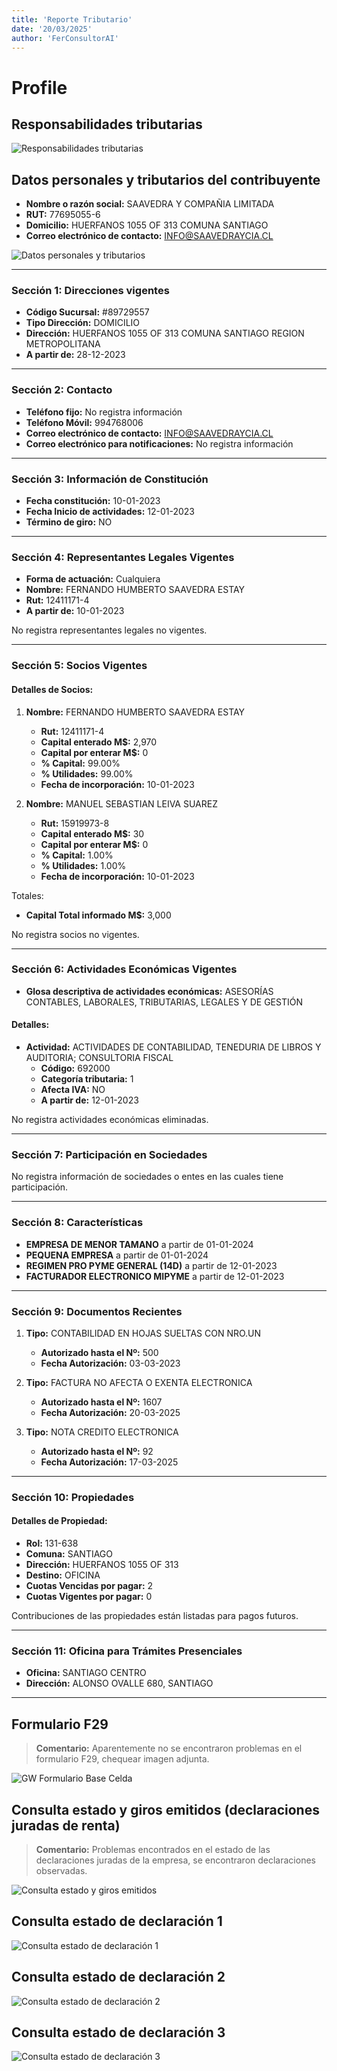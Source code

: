 ```yaml
---
title: 'Reporte Tributario'
date: '20/03/2025'
author: 'FerConsultorAI'
---
```


# Profile

## Responsabilidades tributarias

![Responsabilidades tributarias](C:\Users\LEGION\Projects\mini\sii-scrapper\reports\saavedra_y_cia_ltda\2025-03-20_13-36-56\responsabilidades_tributarias.png)

## Datos personales y tributarios del contribuyente

- **Nombre o razón social:** SAAVEDRA Y COMPAÑIA LIMITADA
- **RUT:** 77695055-6
- **Domicilio:** HUERFANOS 1055 OF 313 COMUNA SANTIAGO
- **Correo electrónico de contacto:** INFO@SAAVEDRAYCIA.CL

![Datos personales y tributarios](C:\Users\LEGION\Projects\mini\sii-scrapper\reports\saavedra_y_cia_ltda\2025-03-20_13-36-56\profile.png)

---

### Sección 1: Direcciones vigentes

- **Código Sucursal:** #89729557
- **Tipo Dirección:** DOMICILIO
- **Dirección:** HUERFANOS 1055 OF 313 COMUNA SANTIAGO REGION METROPOLITANA
- **A partir de:** 28-12-2023

---

### Sección 2: Contacto

- **Teléfono fijo:** No registra información
- **Teléfono Móvil:** 994768006
- **Correo electrónico de contacto:** INFO@SAAVEDRAYCIA.CL
- **Correo electrónico para notificaciones:** No registra información

---

### Sección 3: Información de Constitución

- **Fecha constitución:** 10-01-2023
- **Fecha Inicio de actividades:** 12-01-2023
- **Término de giro:** NO

---

### Sección 4: Representantes Legales Vigentes

- **Forma de actuación:** Cualquiera
- **Nombre:** FERNANDO HUMBERTO SAAVEDRA ESTAY
- **Rut:** 12411171-4
- **A partir de:** 10-01-2023

No registra representantes legales no vigentes.

---

### Sección 5: Socios Vigentes

#### Detalles de Socios:

1. **Nombre:** FERNANDO HUMBERTO SAAVEDRA ESTAY
   - **Rut:** 12411171-4
   - **Capital enterado M$:** 2,970
   - **Capital por enterar M$:** 0
   - **% Capital:** 99.00%
   - **% Utilidades:** 99.00%
   - **Fecha de incorporación:** 10-01-2023

2. **Nombre:** MANUEL SEBASTIAN LEIVA SUAREZ
   - **Rut:** 15919973-8
   - **Capital enterado M$:** 30
   - **Capital por enterar M$:** 0
   - **% Capital:** 1.00%
   - **% Utilidades:** 1.00%
   - **Fecha de incorporación:** 10-01-2023

Totales:

- **Capital Total informado M$:** 3,000

No registra socios no vigentes.

---

### Sección 6: Actividades Económicas Vigentes

- **Glosa descriptiva de actividades económicas:** ASESORÍAS CONTABLES, LABORALES, TRIBUTARIAS, LEGALES Y DE GESTIÓN

#### Detalles:

- **Actividad:** ACTIVIDADES DE CONTABILIDAD, TENEDURIA DE LIBROS Y AUDITORIA; CONSULTORIA FISCAL
  - **Código:** 692000
  - **Categoría tributaria:** 1
  - **Afecta IVA:** NO
  - **A partir de:** 12-01-2023

No registra actividades económicas eliminadas.

---

### Sección 7: Participación en Sociedades

No registra información de sociedades o entes en las cuales tiene participación.

---

### Sección 8: Características

- **EMPRESA DE MENOR TAMANO** a partir de 01-01-2024
- **PEQUENA EMPRESA** a partir de 01-01-2024
- **REGIMEN PRO PYME GENERAL (14D)** a partir de 12-01-2023
- **FACTURADOR ELECTRONICO MIPYME** a partir de 12-01-2023

---

### Sección 9: Documentos Recientes

1. **Tipo:** CONTABILIDAD EN HOJAS SUELTAS CON NRO.UN
   - **Autorizado hasta el Nº:** 500
   - **Fecha Autorización:** 03-03-2023

2. **Tipo:** FACTURA NO AFECTA O EXENTA ELECTRONICA
   - **Autorizado hasta el Nº:** 1607
   - **Fecha Autorización:** 20-03-2025

3. **Tipo:** NOTA CREDITO ELECTRONICA
   - **Autorizado hasta el Nº:** 92
   - **Fecha Autorización:** 17-03-2025

---

### Sección 10: Propiedades

#### Detalles de Propiedad:

- **Rol:** 131-638
- **Comuna:** SANTIAGO
- **Dirección:** HUERFANOS 1055 OF 313
- **Destino:** OFICINA
- **Cuotas Vencidas por pagar:** 2
- **Cuotas Vigentes por pagar:** 0

Contribuciones de las propiedades están listadas para pagos futuros.

---

### Sección 11: Oficina para Trámites Presenciales

- **Oficina:** SANTIAGO CENTRO
- **Dirección:** ALONSO OVALLE 680, SANTIAGO

---

## Formulario F29

> **Comentario:** Aparentemente no se encontraron problemas en el formulario F29, chequear imagen adjunta.

![GW Formulario Base Celda](C:\Users\LEGION\Projects\mini\sii-scrapper\reports\saavedra_y_cia_ltda\2025-03-20_13-36-56\gw_formulario_base_celda.png)

## Consulta estado y giros emitidos (declaraciones juradas de renta)

> **Comentario:** Problemas encontrados en el estado de las declaraciones juradas de la empresa, se encontraron declaraciones observadas.

![Consulta estado y giros emitidos](C:\Users\LEGION\Projects\mini\sii-scrapper\reports\saavedra_y_cia_ltda\2025-03-20_13-36-56\consulta_estado_giros_emitidos.png)

## Consulta estado de declaración 1

![Consulta estado de declaración 1](C:\Users\LEGION\Projects\mini\sii-scrapper\reports\saavedra_y_cia_ltda\2025-03-20_13-36-56\consulta_estado_declaracion_1.png)

## Consulta estado de declaración 2

![Consulta estado de declaración 2](C:\Users\LEGION\Projects\mini\sii-scrapper\reports\saavedra_y_cia_ltda\2025-03-20_13-36-56\consulta_estado_declaracion_2.png)

## Consulta estado de declaración 3

![Consulta estado de declaración 3](C:\Users\LEGION\Projects\mini\sii-scrapper\reports\saavedra_y_cia_ltda\2025-03-20_13-36-56\consulta_estado_declaracion_3.png)